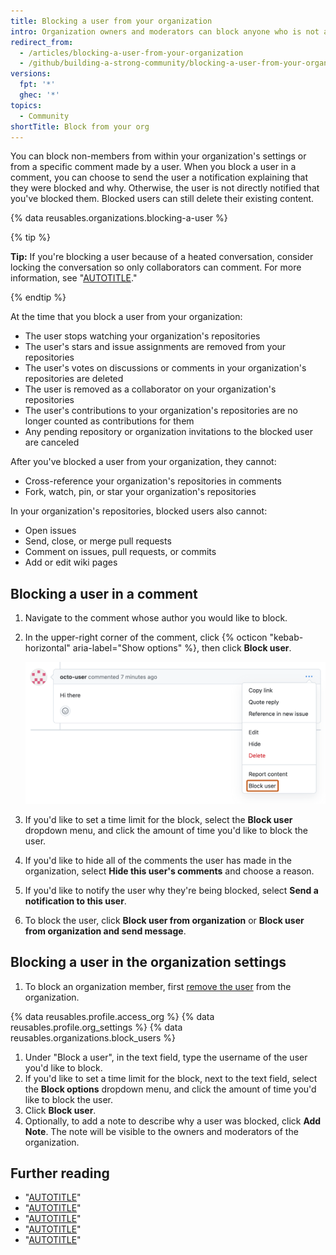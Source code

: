 ```yaml
---
title: Blocking a user from your organization
intro: Organization owners and moderators can block anyone who is not a member of the organization from collaborating on the organization's repositories.
redirect_from:
  - /articles/blocking-a-user-from-your-organization
  - /github/building-a-strong-community/blocking-a-user-from-your-organization
versions:
  fpt: '*'
  ghec: '*'
topics:
  - Community
shortTitle: Block from your org
---
```


You can block non-members from within your organization's settings or from a specific comment made by a user. When you block a user in a comment, you can choose to send the user a notification explaining that they were blocked and why. Otherwise, the user is not directly notified that you've blocked them. Blocked users can still delete their existing content.

{% data reusables.organizations.blocking-a-user %}

{% tip %}

**Tip:** If you're blocking a user because of a heated conversation, consider locking the conversation so only collaborators can comment. For more information, see "[AUTOTITLE](/communities/moderating-comments-and-conversations/locking-conversations)."

{% endtip %}

At the time that you block a user from your organization:
* The user stops watching your organization's repositories
* The user's stars and issue assignments are removed from your repositories
* The user's votes on discussions or comments in your organization's repositories are deleted
* The user is removed as a collaborator on your organization's repositories
* The user's contributions to your organization's repositories are no longer counted as contributions for them
* Any pending repository or organization invitations to the blocked user are canceled

After you've blocked a user from your organization, they cannot:
* Cross-reference your organization's repositories in comments
* Fork, watch, pin, or star your organization's repositories

In your organization's repositories, blocked users also cannot:
* Open issues
* Send, close, or merge pull requests
* Comment on issues, pull requests, or commits
* Add or edit wiki pages

## Blocking a user in a comment

1. Navigate to the comment whose author you would like to block.
1. In the upper-right corner of the comment, click {% octicon "kebab-horizontal" aria-label="Show options" %}, then click **Block user**.

   ![Screenshot of a pull request comment by octo-user. Below an icon of three horizontal dots, a dropdown menu is expanded, and "Block user" is outlined in orange.](/assets/images/help/repository/comment-menu-block-user.png)

1. If you'd like to set a time limit for the block, select the **Block user** dropdown menu, and click the amount of time you'd like to block the user.
1. If you'd like to hide all of the comments the user has made in the organization, select **Hide this user's comments** and choose a reason.
1. If you'd like to notify the user why they're being blocked, select **Send a notification to this user**.
1. To block the user, click **Block user from organization** or **Block user from organization and send message**.

## Blocking a user in the organization settings

1. To block an organization member, first [remove the user](/organizations/managing-membership-in-your-organization/removing-a-member-from-your-organization) from the organization.

{% data reusables.profile.access_org %}
{% data reusables.profile.org_settings %}
{% data reusables.organizations.block_users %}
1. Under "Block a user", in the text field, type the username of the user you'd like to block.
1. If you'd like to set a time limit for the block, next to the text field, select the **Block options** dropdown menu, and click the amount of time you'd like to block the user.
1. Click **Block user**.
1. Optionally, to add a note to describe why a user was blocked, click **Add Note**. The note will be visible to the owners and moderators of the organization.

## Further reading

* "[AUTOTITLE](/communities/maintaining-your-safety-on-github/viewing-users-who-are-blocked-from-your-organization)"
* "[AUTOTITLE](/communities/maintaining-your-safety-on-github/unblocking-a-user-from-your-organization)"
* "[AUTOTITLE](/communities/maintaining-your-safety-on-github/blocking-a-user-from-your-personal-account)"
* "[AUTOTITLE](/communities/maintaining-your-safety-on-github/unblocking-a-user-from-your-personal-account)"
* "[AUTOTITLE](/communities/maintaining-your-safety-on-github/reporting-abuse-or-spam)"
